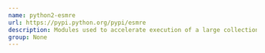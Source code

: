 ```yaml
---
name: python2-esmre
url: https://pypi.python.org/pypi/esmre
description: Modules used to accelerate execution of a large collection of regular expressions using the Aho-Corasick algorithms.
group: None
---
```

